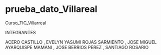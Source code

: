 # prueba_dato_Villareal
Curso_TIC_Villarreal

INTEGRANTES

ACERO CASTILLO , EVELYN YASUMI
ROJAS SARMIENTO , JOSE MIGUEL
AYARQUISPE MAMANI , JOSE
BERRIOS PEREZ , SANTIAGO ROSARIO
